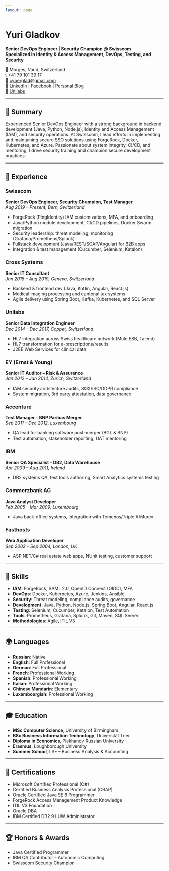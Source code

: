 ```yaml
---
layout: page
---
```


# Yuri Gladkov

**Senior DevOps Engineer | Security Champion @ Swisscom**  
**Specialized in Identity & Access Management, DevOps, Testing, and Security**

📍 Morges, Vaud, Switzerland  
📞 +41 79 101 39 17  
📧 cyberglad@gmail.com  
🔗 [LinkedIn](https://www.linkedin.com/in/yuri-gladkov) | [Facebook](https://www.facebook.com/yuri.gladkov) | [Personal Blog](https://ygladkov.wordpress.com)  
🏢 [Unilabs](https://www.unilabs.ch)

---

## 🔹 Summary

Experienced Senior DevOps Engineer with a strong background in backend development (Java, Python, Node.js), Identity and Access Management (IAM), and security operations. At Swisscom, I lead efforts in implementing and maintaining secure SSO solutions using ForgeRock, Docker, Kubernetes, and Azure. Passionate about system integrity, CI/CD, and mentoring, I drive security training and champion secure development practices.

---

## 💼 Experience

### **Swisscom**  
**Senior DevOps Engineer, Security Champion, Test Manager**  
*Aug 2019 – Present, Bern, Switzerland*  
- ForgeRock (PingIdentity) IAM customizations, MFA, and onboarding
- Java/Python module development, CI/CD pipelines, Docker Swarm migration
- Security leadership: threat modeling, monitoring (Grafana/Prometheus/Splunk)
- Fullstack development (Java/REST/SOAP/Angular) for B2B apps
- Integration & test management (Cucumber, Selenium, Katalon)

### **Cross Systems**  
**Senior IT Consultant**  
*Jan 2018 – Aug 2019, Geneva, Switzerland*  
- Backend & frontend dev (Java, Kotlin, Angular, React.js)
- Medical imaging processing and cantonal tax systems
- Agile delivery using Spring Boot, Kafka, Kubernetes, and SQL Server

### **Unilabs**  
**Senior Data Integration Engineer**  
*Dec 2014 – Dec 2017, Coppet, Switzerland*  
- HL7 integration across Swiss healthcare network (Mule ESB, Talend)
- HL7 transformation for e-prescriptions/results
- J2EE Web Services for clinical data

### **EY (Ernst & Young)**  
**Senior IT Auditor – Risk & Assurance**  
*Jan 2012 – Jan 2014, Zurich, Switzerland*  
- IAM security architecture audits, SOX/ISO/GDPR compliance
- System migration, 3rd party attestation, data governance

### **Accenture**  
**Test Manager – BNP Paribas Merger**  
*Sep 2011 – Dec 2012, Luxembourg*  
- QA lead for banking software post-merger (BGL & BNP)
- Test automation, stakeholder reporting, UAT mentoring

### **IBM**  
**Senior QA Specialist – DB2, Data Warehouse**  
*Apr 2009 – Aug 2011, Ireland*  
- DB2 systems QA, test tools authoring, Smart Analytics systems testing

### **Commerzbank AG**  
**Java Analyst Developer**  
*Feb 2005 – Mar 2009, Luxembourg*  
- Java back-office systems, integration with Temenos/Triple A/Murex

### **Fasthosts**  
**Web Application Developer**  
*Sep 2002 – Sep 2004, London, UK*  
- ASP.NET/C# real estate web apps, NUnit testing, customer support

---

## 🧠 Skills

- **IAM**: ForgeRock, SAML 2.0, OpenID Connect (OIDC), MFA  
- **DevOps**: Docker, Kubernetes, Azure, Jenkins, Ansible  
- **Security**: Threat modeling, compliance audits, governance  
- **Development**: Java, Python, Node.js, Spring Boot, Angular, React.js  
- **Testing**: Selenium, Cucumber, Katalon, Test Automation  
- **Tools**: Prometheus, Grafana, Splunk, Git, Maven, SQL Server  
- **Methodologies**: Agile, ITIL V3

---

## 🌍 Languages

- **Russian**: Native  
- **English**: Full Professional  
- **German**: Full Professional  
- **French**: Professional Working  
- **Spanish**: Professional Working  
- **Italian**: Professional Working  
- **Chinese Mandarin**: Elementary  
- **Luxembourgish**: Professional Working

---

## 🎓 Education

- **MSc Computer Science**, University of Birmingham  
- **BSc Business Information Technology**, Universität Trier  
- **Diploma in Economics**, Plekhanov Russian University  
- **Erasmus**, Loughborough University  
- **Summer School**, LSE – Business Analysis & Accounting

---

## 🏅 Certifications

- Microsoft Certified Professional (C#)
- Certified Business Analysis Professional (CBAP)
- Oracle Certified Java SE 8 Programmer
- ForgeRock Access Management Product Knowledge
- ITIL V3 Foundation
- Oracle DBA
- IBM Certified DB2 9 LUW Administrator

---

## 🏆 Honors & Awards

- Java Certified Programmer  
- IBM QA Contributor – Autonomic Computing  
- Swisscom Security Champion  
